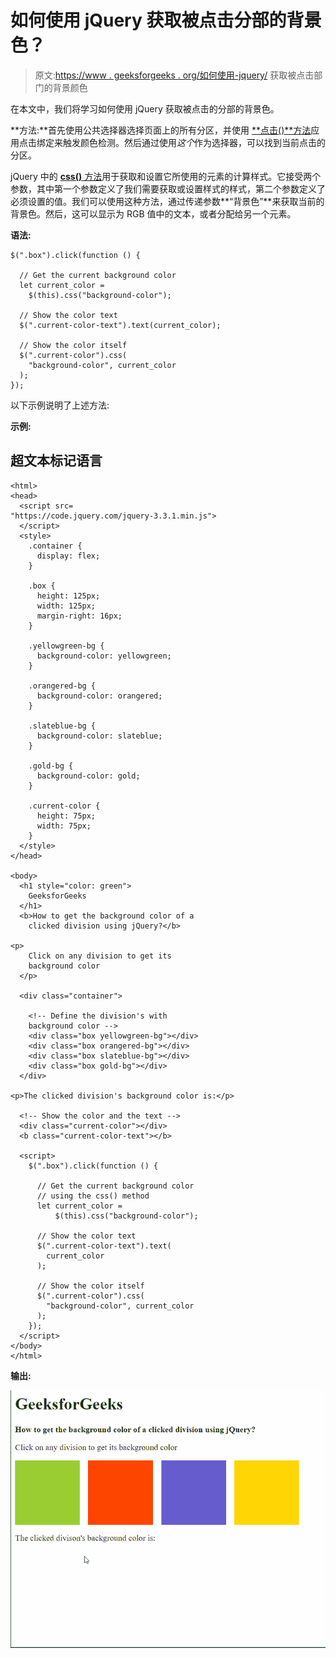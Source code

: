 # 如何使用 jQuery 获取被点击分部的背景色？

> 原文:[https://www . geeksforgeeks . org/如何使用-jquery/](https://www.geeksforgeeks.org/how-to-get-the-background-color-of-a-clicked-division-using-jquery/) 获取被点击部门的背景颜色

在本文中，我们将学习如何使用 jQuery 获取被点击的分部的背景色。

**方法:**首先使用公共选择器选择页面上的所有分区，并使用 [**点击()**方法](https://www.geeksforgeeks.org/jquery-click-with-examples/)应用点击绑定来触发颜色检测。然后通过使用*这个*作为选择器，可以找到当前点击的分区。

jQuery 中的 [**css()** 方法](https://www.geeksforgeeks.org/jquery-css-method/)用于获取和设置它所使用的元素的计算样式。它接受两个参数，其中第一个参数定义了我们需要获取或设置样式的样式，第二个参数定义了必须设置的值。我们可以使用这种方法，通过传递参数**“背景色”**来获取当前的背景色。然后，这可以显示为 RGB 值中的文本，或者分配给另一个元素。

**语法:**

```
$(".box").click(function () {

  // Get the current background color
  let current_color = 
    $(this).css("background-color");

  // Show the color text
  $(".current-color-text").text(current_color);

  // Show the color itself
  $(".current-color").css(
    "background-color", current_color
  );
});
```

以下示例说明了上述方法:

**示例:**

## 超文本标记语言

```
<html>
<head>
  <script src=
"https://code.jquery.com/jquery-3.3.1.min.js">
  </script>
  <style>
    .container {
      display: flex;
    }

    .box {
      height: 125px;
      width: 125px;
      margin-right: 16px;
    }

    .yellowgreen-bg {
      background-color: yellowgreen;
    }

    .orangered-bg {
      background-color: orangered;
    }

    .slateblue-bg {
      background-color: slateblue;
    }

    .gold-bg {
      background-color: gold;
    }

    .current-color {
      height: 75px;
      width: 75px;
    }
  </style>
</head>

<body>
  <h1 style="color: green">
    GeeksforGeeks
  </h1>
  <b>How to get the background color of a
    clicked division using jQuery?</b>

<p>
    Click on any division to get its
    background color
  </p>

  <div class="container">

    <!-- Define the division's with
    background color -->
    <div class="box yellowgreen-bg"></div>
    <div class="box orangered-bg"></div>
    <div class="box slateblue-bg"></div>
    <div class="box gold-bg"></div>
  </div>

<p>The clicked division's background color is:</p>

  <!-- Show the color and the text -->
  <div class="current-color"></div>
  <b class="current-color-text"></b>

  <script>
    $(".box").click(function () {

      // Get the current background color
      // using the css() method
      let current_color =
          $(this).css("background-color");

      // Show the color text
      $(".current-color-text").text(
        current_color
      );

      // Show the color itself
      $(".current-color").css(
        "background-color", current_color
      );
    });
  </script>
</body>
</html>
```

**输出:**

![](img/1687656b78e9045a5e80bb9314dec2b5.png)